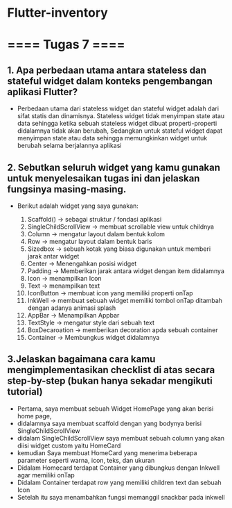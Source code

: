 # Flutter-inventory

# ==== Tugas 7 ====

## 1. Apa perbedaan utama antara stateless dan stateful widget dalam konteks pengembangan aplikasi Flutter?

- Perbedaan utama dari stateless widget dan stateful widget adalah dari sifat statis dan dinamisnya. Stateless widget tidak menyimpan state atau data sehingga ketika sebuah stateless widget dibuat properti-properti didalamnya tidak akan berubah, Sedangkan untuk stateful widget dapat menyimpan state atau data sehingga memungkinkan widget untuk berubah selama berjalannya aplikasi

## 2. Sebutkan seluruh widget yang kamu gunakan untuk menyelesaikan tugas ini dan jelaskan fungsinya masing-masing.

- Berikut adalah widget yang saya gunakan:

  1. Scaffold() -> sebagai struktur / fondasi aplikasi
  2. SingleChildScrollView -> membuat scrollable view untuk childnya
  3. Column -> mengatur layout dalam bentuk kolom
  4. Row -> mengatur layout dalam bentuk baris
  5. Sizedbox -> sebuah kotak yang biasa digunakan untuk memberi jarak antar widget
  6. Center -> Menengahkan posisi widget
  7. Padding -> Memberikan jarak antara widget dengan item didalamnya
  8. Icon -> menampilkan Icon
  9. Text -> menampilkan text
  10. IconButton -> membuat icon yang memiliki properti onTap
  11. InkWell -> membuat sebuah widget memiliki tombol onTap ditambah dengan adanya animasi splash
  12. AppBar -> Menampilkan Appbar
  13. TextStyle -> mengatur style dari sebuah text
  14. BoxDecaroation -> memberikan decoration apda sebuah container
  15. Container -> Membungkus widget didalamnya

## 3.Jelaskan bagaimana cara kamu mengimplementasikan checklist di atas secara step-by-step (bukan hanya sekadar mengikuti tutorial)

- Pertama, saya membuat sebuah Widget HomePage yang akan berisi home page,
- didalamnya saya membuat scaffold dengan yang bodynya berisi SingleChildScrollView
- didalam SingleChildScrollView saya membuat sebuah column yang akan diisi widget custom yaitu HomeCard
- kemudian Saya membuat HomeCard yang menerima beberapa parameter seperti warna, icon, teks, dan ukuran
- Didalam Homecard terdapat Container yang dibungkus dengan Inkwell agar memiliki onTap
- Didalam Container terdapat row yang memiliki children text dan sebuah Icon
- Setelah itu saya menambahkan fungsi memanggil snackbar pada inkwell


